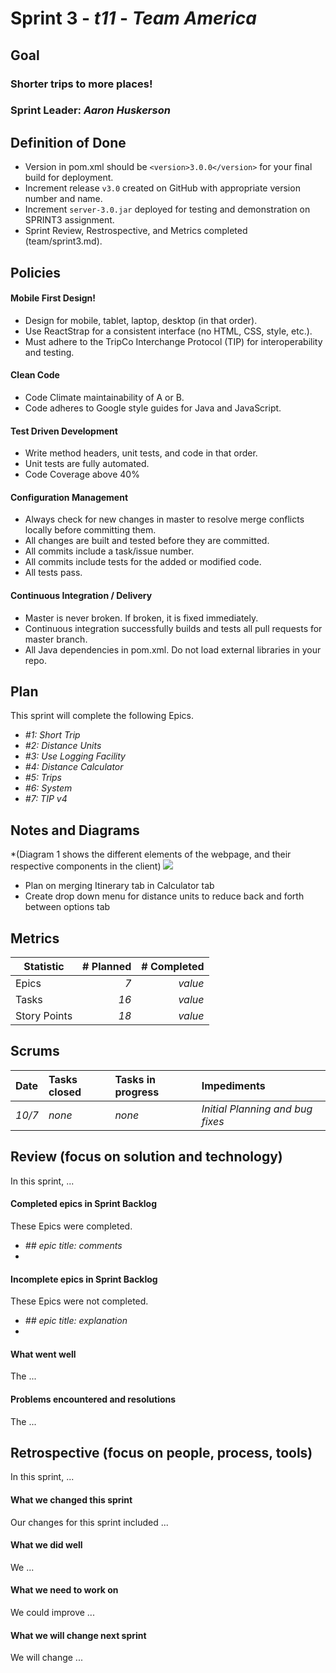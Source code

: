 # Sprint 3 - *t11* - *Team America*

## Goal

### Shorter trips to more places!
### Sprint Leader: *Aaron Huskerson*

## Definition of Done

* Version in pom.xml should be `<version>3.0.0</version>` for your final build for deployment.
* Increment release `v3.0` created on GitHub with appropriate version number and name.
* Increment `server-3.0.jar` deployed for testing and demonstration on SPRINT3 assignment.
* Sprint Review, Restrospective, and Metrics completed (team/sprint3.md).


## Policies

#### Mobile First Design!
* Design for mobile, tablet, laptop, desktop (in that order).
* Use ReactStrap for a consistent interface (no HTML, CSS, style, etc.).
* Must adhere to the TripCo Interchange Protocol (TIP) for interoperability and testing.
#### Clean Code
* Code Climate maintainability of A or B.
* Code adheres to Google style guides for Java and JavaScript.
#### Test Driven Development
* Write method headers, unit tests, and code in that order.
* Unit tests are fully automated.
* Code Coverage above 40%
#### Configuration Management
* Always check for new changes in master to resolve merge conflicts locally before committing them.
* All changes are built and tested before they are committed.
* All commits include a task/issue number.
* All commits include tests for the added or modified code.
* All tests pass.
#### Continuous Integration / Delivery 
* Master is never broken.  If broken, it is fixed immediately.
* Continuous integration successfully builds and tests all pull requests for master branch.
* All Java dependencies in pom.xml.  Do not load external libraries in your repo. 


## Plan

This sprint will complete the following Epics.

* *#1: Short Trip*
* *#2: Distance Units*
* *#3: Use Logging Facility*
* *#4: Distance Calculator*
* *#5: Trips*
* *#6: System*
* *#7: TIP v4*

## Notes and Diagrams

*(Diagram 1 shows the different elements of the webpage, and their respective components in the client) 
<img src="https://github.com/csucs314f19/t11/blob/Sprint3-Plan/team/images/Sprint3_Diagram1.jpg" />
* Plan on merging Itinerary tab in Calculator tab
* Create drop down menu for distance units to reduce back and forth between options tab


## Metrics

| Statistic | # Planned | # Completed |
| --- | ---: | ---: |
| Epics | *7* | *value* |
| Tasks |  *16*   | *value* | 
| Story Points |  *18*  | *value* | 


## Scrums

| Date | Tasks closed  | Tasks in progress | Impediments |
| :--- | :--- | :--- | :--- |
| *10/7* | *none* | *none* | *Initial Planning and bug fixes* | 


## Review (focus on solution and technology)

In this sprint, ...

#### Completed epics in Sprint Backlog 

These Epics were completed.

* *## epic title: comments*
* 

#### Incomplete epics in Sprint Backlog 

These Epics were not completed.

* *## epic title: explanation*
*

#### What went well

The ...


#### Problems encountered and resolutions

The ...


## Retrospective (focus on people, process, tools)

In this sprint, ...

#### What we changed this sprint

Our changes for this sprint included ...

#### What we did well

We ...

#### What we need to work on

We could improve ...

#### What we will change next sprint 

We will change ...
